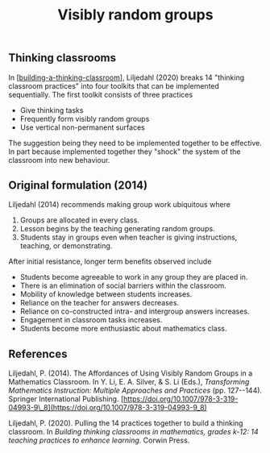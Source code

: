 ﻿---
tags: teaching, complex-instruction
title: Visibly random groups
type: note
---
## Thinking classrooms

In [[building-a-thinking-classroom]], Liljedahl (2020) breaks 14 "thinking classroom practices" into four toolkits that can be implemented sequentially.  The first toolkit consists of three practices

- Give thinking tasks
- Frequently form visibly random groups 
- Use vertical non-permanent surfaces

The suggestion being they need to be implemented together to be effective. In part because implemented together they "shock" the system of the classroom into new behaviour.

## Original formulation (2014)

Liljedahl (2014) recommends making group work ubiquitous where

1. Groups are allocated in every class.
2. Lesson begins by the teaching generating random groups.
3. Students stay in groups even when teacher is giving instructions, teaching, or demonstrating.

After initial resistance, longer term benefits observed include

- Students become agreeable to work in any group they are placed in. 
- There is an elimination of social barriers within the classroom. 
- Mobility of knowledge between students increases. 
- Reliance on the teacher for answers decreases. 
- Reliance on co-constructed intra- and intergroup answers increases. 
- Engagement in classroom tasks increases. 
- Students become more enthusiastic about mathematics class.

## References

Liljedahl, P. (2014). The Affordances of Using Visibly Random Groups in a Mathematics Classroom. In Y. Li, E. A. Silver, & S. Li (Eds.), *Transforming Mathematics Instruction: Multiple Approaches and Practices* (pp. 127--144). Springer International Publishing. [https://doi.org/10.1007/978-3-319-04993-9\_8](https://doi.org/10.1007/978-3-319-04993-9_8)

Liljedahl, P. (2020). Pulling the 14 practices together to build a thinking classroom. In *Building thinking classrooms in mathematics, grades k-12: 14 teaching practices to enhance learning*. Corwin Press.

[//begin]: # "Autogenerated link references for markdown compatibility"
[building-a-thinking-classroom]: building-a-thinking-classroom "Building a thinking classroom"
[//end]: # "Autogenerated link references"